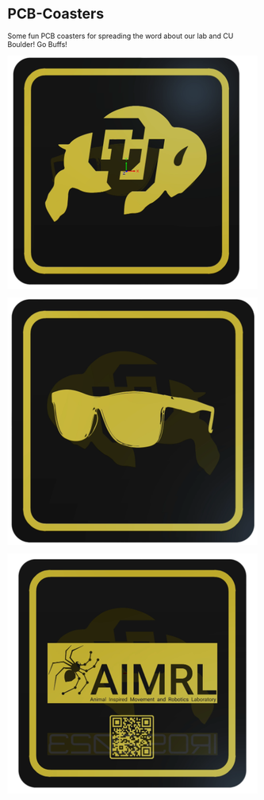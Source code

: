 # PCB-Coasters
Some fun PCB coasters for spreading the word about our lab and CU Boulder! Go Buffs!

![Buff-prime-coaster-top](/Photos/Buff-Prime-Coaster/Buff-Prime-Coaster-Top.png)

![Buff-prime-coaster-bottom](/Photos/Buff-Prime-Coaster/Buff-Prime-Coaster-Bottom.png)

![Buff-prime-coaster-top](/Photos/AIMRL-Coaster/AIMRL-Coaster-Bottom.png)
